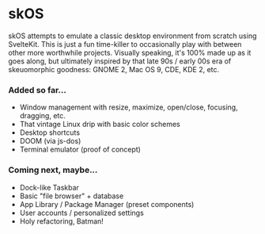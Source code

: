 # skOS

skOS attempts to emulate a classic desktop environment from scratch using SvelteKit. This is just a fun time-killer to occasionally play with between other more worthwhile projects. Visually speaking, it's 100% made up as it goes along, but ultimately inspired by that late 90s / early 00s era of skeuomorphic goodness: GNOME 2, Mac OS 9, CDE, KDE 2, etc.

### Added so far...
- Window management with resize, maximize, open/close, focusing, dragging, etc.
- That vintage Linux drip with basic color schemes
- Desktop shortcuts
- DOOM (via js-dos)
- Terminal emulator (proof of concept)

### Coming next, maybe...
- Dock-like Taskbar
- Basic "file browser" + database
- App Library / Package Manager (preset components)
- User accounts / personalized settings
- Holy refactoring, Batman!